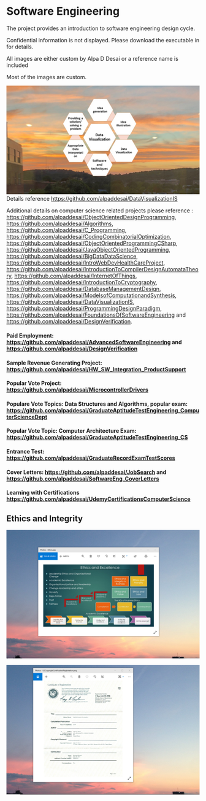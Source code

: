 # Software Engineering

The project provides an introduction to software engineering design cycle. 

Confidential information is not displayed. Please download the executable in for details. 

All images are either custom by Alpa D Desai or a reference name is included 

Most of the images are custom.

![image](DataVisualization.jpg)
Details reference https://github.com/alpaddesai/DataVisualizationIS

Additional details on computer science related projects please reference : https://github.com/alpaddesai/ObjectOrientedDesignProgramming, https://github.com/alpaddesai/Algorithms, https://github.com/alpaddesai/C_Programming, https://github.com/alpaddesai/CodingCombinatorialOptimization, https://github.com/alpaddesai/ObjectOrientedProgrammingCSharp, https://github.com/alpaddesai/JavaObjectOrientedProgramming, https://github.com/alpaddesai/BigDataDataScience, https://github.com/alpaddesai/IntroWebDevHealthCareProject, https://github.com/alpaddesai/IntroductionToCompilerDesignAutomataTheory,  https://github.com/alpaddesai/InternetOfThings, https://github.com/alpaddesai/IntroductionToCryptography, https://github.com/alpaddesai/DatabaseManagementDesign, https://github.com/alpaddesai/ModelsofComputationandSynthesis, https://github.com/alpaddesai/DataVisualizationIS, https://github.com/alpaddesai/ProgrammingDesignParadigm, https://github.com/alpaddesai/FoundationsOfSoftwareEngineering and https://github.com/alpaddesai/DesignVerification.

#### Paid Employment: https://github.com/alpaddesai/AdvancedSoftwareEngineering and https://github.com/alpaddesai/DesignVerification
#### Sample Revenue Generating Project: https://github.com/alpaddesai/HW_SW_Integration_ProductSupport
#### Popular Vote Project: https://github.com/alpaddesai/MicrocontrollerDrivers
#### Populare Vote Topics: Data Structures and Algorithms, popular exam: https://github.com/alpaddesai/GraduateAptitudeTestEngineering_ComputerScienceDept 
#### Popular Vote Topic: Computer Architecture Exam: https://github.com/alpaddesai/GraduateAptitudeTestEngineering_CS
#### Entrance Test: https://github.com/alpaddesai/GraduateRecordExamTestScores
#### Cover Letters: https://github.com/alpaddesai/JobSearch and https://github.com/alpaddesai/SoftwareEng_CoverLetters
#### Learning with Certifications https://github.com/alpaddesai/UdemyCertificationsComputerScience

## Ethics and Integrity
![image](EthicsandExcellence.png)

![image](USCopyrightCertificate.png)
